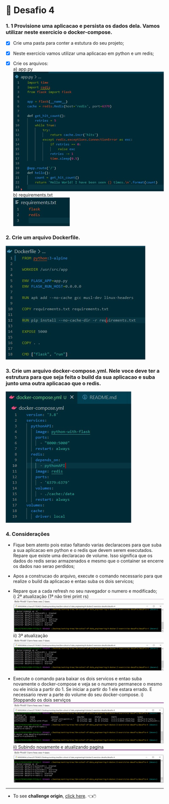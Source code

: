 # :whale: Desafio 4

### 1. 1 Provisione uma aplicacao e persista os dados dela. Vamos utilizar neste exercicio o docker-compose.
- [x] Crie uma pasta para conter a estutura do seu projeto;
- [x] Neste exercicio vamos utilizar uma aplicacao em python e um redis;
- [x] Crie os arquivos:<br>
a) app.py<br>
![imagem-1-a](./images/1.a.jpg)
b) requirements.txt<br>
![imagem-1-b](./images/1.b.jpg)


### 2. Crie um arquivo Dockerfile.
![imagem-2](./images/2.jpg)

### 3. Crie um arquivo docker-compose.yml. Nele voce deve ter a estrutura para que seja feita o build da sua aplicacao e suba junto uma outra aplicacao que o redis.

![imagem-3](./images/3.jpg)

### 4. Considerações
* Fique bem atento pois estao faltando varias declaracoes para que suba a sua aplicacao em python e o redis que devem serem executados. Repare que existe uma declaracao de volume. Isso significa que os dados do redis serao armazenados e mesmo que o container se encerre os dados nao serao perdidos;

* Apos a construcao do arquivo, execute o comando necessario para que realize o build da aplicacao e entao suba os dois servicos;

* Repare que a cada refresh no seu navegador o numero e modificado;<br>
i) 2ª atualização (1ª não tirei print rs)
![imagem-4](./images/4.jpg)<br>
ii) 3ª atualização<br>
![imagem-5](./images/5.jpg)

* Execute o comando para baixar os dois servicos e entao suba novamente o docker-compose e veja se o numero permanece o mesmo ou ele inicia a partir do 1. Se iniciar a partir do 1 ele estara errado. E necessario rever a parte do volume do seu docker-compose.
i) Stoppando os dois serviços
![imagem-6](./images/6.jpg)
ii) Subindo novamente e atualizando pagina
![imagem-7](./images/7.jpg)

***
* To see **challenge origin**, [click here](https://github.com/ricardocapeli/DockerStart/blob/main/exercicios/4_Desafio.md). :point_left::computer_mouse: